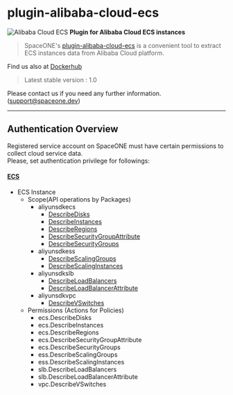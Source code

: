 # plugin-alibaba-cloud-ecs
![Alibaba Cloud ECS](https://spaceone-custom-assets.s3.ap-northeast-2.amazonaws.com/console-assets/icons/cloud-services/alibaba_cloud/logo.svg)
**Plugin for Alibaba Cloud ECS instances**

> SpaceONE's [plugin-alibaba-cloud-ecs](https://github.com/spaceone-dev/plugin-alibaba-cloud-ecs) is a convenient tool to 
extract ECS instances data from Alibaba Cloud platform. 


Find us also at [Dockerhub](https://hub.docker.com/repository/docker/spaceone/alibaba-cloud-ecs)
> Latest stable version : 1.0

Please contact us if you need any further information. (<support@spaceone.dev>)

---

## Authentication Overview
Registered service account on SpaceONE must have certain permissions to collect cloud service data.<br/>
Please, set authentication privilege for followings:

#### [ECS](https://www.alibabacloud.com/help/doc-detail/25484.htm?spm=a2c63.p38356.b99.665.5fe944a8DuRPnT)

- ECS Instance
    - Scope(API operations by Packages)
        - aliyunsdkecs
            - [DescribeDisks](https://www.alibabacloud.com/help/doc-detail/25514.htm#t9885.html)
            - [DescribeInstances](https://www.alibabacloud.com/help/doc-detail/25506.htm#t9865.html)
            - [DescribeRegions](https://www.alibabacloud.com/help/doc-detail/25609.htm#t9972.html)
            - [DescribeSecurityGroupAttribute](https://www.alibabacloud.com/help/doc-detail/25555.htm#t9924.html)
            - [DescribeSecurityGroups](https://www.alibabacloud.com/help/doc-detail/25556.htm#t9925.html)
        - aliyunsdkess
            - [DescribeScalingGroups](https://www.alibabacloud.com/help/doc-detail/25938.htm#t40632.html)
            - [DescribeScalingInstances](https://www.alibabacloud.com/help/doc-detail/25942.htm#t40633.html)
        - aliyunsdkslb
            - [DescribeLoadBalancers](https://www.alibabacloud.com/help/doc-detail/27582.htm#t4187.html)
            - [DescribeLoadBalancerAttribute](https://www.alibabacloud.com/help/doc-detail/27583.htm#t4188.html)
        - aliyunsdkvpc           
            - [DescribeVSwitches](https://www.alibabacloud.com/help/doc-detail/35748.htm#t2482.html)
    - Permissions (Actions for Policies)
        - ecs.DescribeDisks
        - ecs.DescribeInstances
        - ecs.DescribeRegions
        - ecs.DescribeSecurityGroupAttribute
        - ecs.DescribeSecurityGroups
        - ess.DescribeScalingGroups
        - ess.DescribeScalingInstances
        - slb.DescribeLoadBalancers
        - slb.DescribeLoadBalancerAttribute
        - vpc.DescribeVSwitches